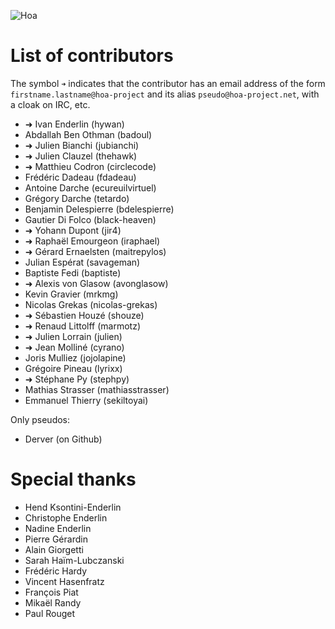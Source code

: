 ![Hoa](http://static.hoa-project.net/Image/Hoa_small.png)

# List of contributors

The symbol `➜` indicates that the contributor has an email address of the form
`firstname.lastname@hoa-project` and its alias `pseudo@hoa-project.net`, with a
cloak on IRC, etc.

  * ➜ Ivan Enderlin (hywan)
  * Abdallah Ben Othman (badoul)
  * ➜ Julien Bianchi (jubianchi)
  * ➜ Julien Clauzel (thehawk)
  * ➜ Matthieu Codron (circlecode)
  * Frédéric Dadeau (fdadeau)
  * Antoine Darche (ecureuilvirtuel)
  * Grégory Darche (tetardo)
  * Benjamin Delespierre (bdelespierre)
  * Gautier Di Folco (black-heaven)
  * ➜ Yohann Dupont (jir4)
  * ➜ Raphaël Emourgeon (iraphael)
  * ➜ Gérard Ernaelsten (maitrepylos)
  * Julian Espérat (savageman)
  * Baptiste Fedi (baptiste)
  * ➜ Alexis von Glasow (avonglasow)
  * Kevin Gravier (mrkmg)
  * Nicolas Grekas (nicolas-grekas)
  * ➜ Sébastien Houzé (shouze)
  * ➜ Renaud Littolff (marmotz)
  * ➜ Julien Lorrain (julien)
  * ➜ Jean Molliné (cyrano)
  * Joris Mulliez (jojolapine)
  * Grégoire Pineau (lyrixx)
  * ➜ Stéphane Py (stephpy)
  * Mathias Strasser (mathiasstrasser)
  * Emmanuel Thierry (sekiltoyai)

Only pseudos:
  * Derver (on Github)

# Special thanks

  * Hend Ksontini-Enderlin
  * Christophe Enderlin
  * Nadine Enderlin
  * Pierre Gérardin
  * Alain Giorgetti
  * Sarah Haïm-Lubczanski
  * Frédéric Hardy
  * Vincent Hasenfratz
  * François Piat
  * Mikaël Randy
  * Paul Rouget
